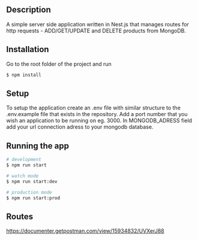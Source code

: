## Description
A simple server side application written in Nest.js that manages routes for http requests - ADD/GET/UPDATE and DELETE products from MongoDB.

## Installation

Go to the root folder of the project and run

```bash
$ npm install
```

## Setup

To setup the application create an .env file with similar structure to the .env.example file that exists in the repository.
Add a port number that you wish an application to be running on eg. 3000.
In MONGODB_ADRESS field add your url connection adress to your mongodb database.

## Running the app

```bash
# development
$ npm run start

# watch mode
$ npm run start:dev

# production mode
$ npm run start:prod
```

## Routes
https://documenter.getpostman.com/view/15934832/UVXerJ88
